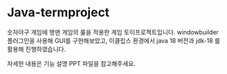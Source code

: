 # Java-termproject
숫자야구 게임에 행맨 게임의 룰을 적용한 게임 토이프로젝트입니다.
windowbuilder 플러그인을 사용해 GUI를 구현해보았고, 이클립스 환경에서 java 18 버전과 jdk-18 를 활용해 진행하였습니다.


자세한 내용은 기능 설명 PPT 파일을 참고해주세요.
